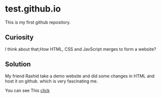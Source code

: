 # test.github.io

This is my first github repository.

## Curiosity

I think about that;How HTML, CSS and JavScript merges to form a website?

## Solution

My friend Rashid take a demo website and did some changes in HTML and host it on github. which is very fascinating me.

You can see This [click](https://asmitkumar321.github.io/test.github.io/)
